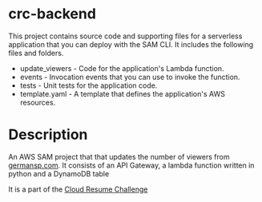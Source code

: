 # crc-backend

This project contains source code and supporting files for a serverless application that you can deploy with the SAM CLI. It includes the following files and folders.

- update_viewers - Code for the application's Lambda function.
- events - Invocation events that you can use to invoke the function.
- tests - Unit tests for the application code. 
- template.yaml - A template that defines the application's AWS resources.


# Description

An AWS SAM project that that updates the number of viewers from [germansp.com](https://www.germansp.com).
It consists of an API Gateway, a lambda function written in python and a DynamoDB table

It is a part of the [Cloud Resume Challenge](https://cloudresumechallenge.dev/docs/the-challenge/aws/)

